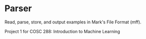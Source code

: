 # Parser
Read, parse, store, and output examples in Mark's File Format (mff).

Project 1 for COSC 288: Introduction to Machine Learning
